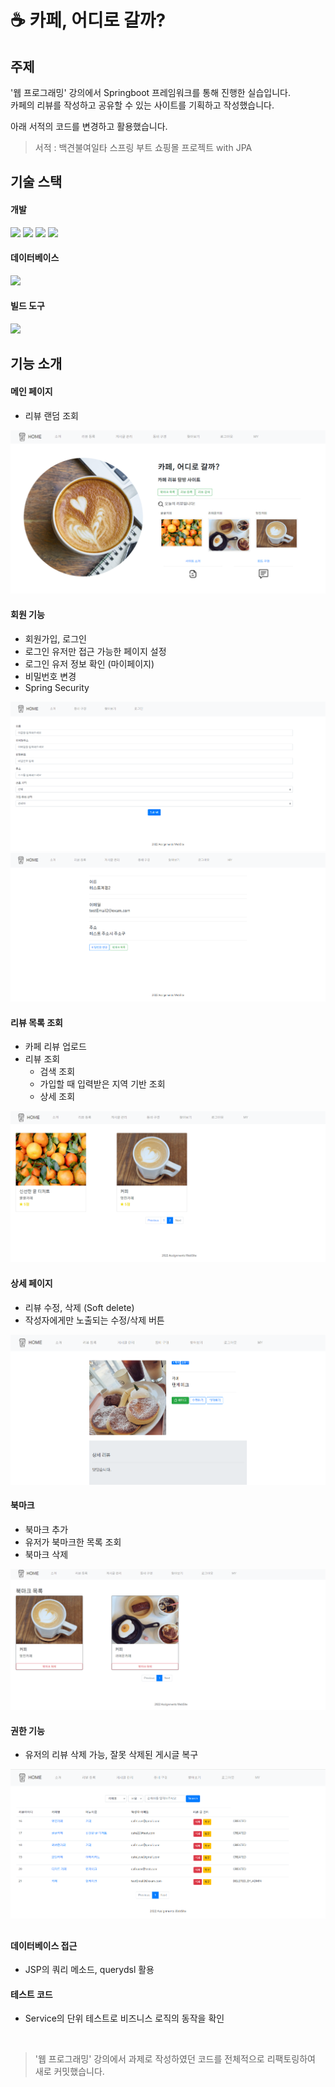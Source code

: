 # ☕ 카페, 어디로 갈까?

## 주제

'웹 프로그래밍' 강의에서 Springboot 프레임워크를 통해 진행한 실습입니다.<br/>카페의 리뷰를 작성하고 공유할 수 있는 사이트를 기획하고 작성했습니다.

아래 서적의 코드를 변경하고 활용했습니다.

> 서적 : 백견불여일타 스프링 부트 쇼핑몰 프로젝트 with JPA

## 기술 스택

<h4>개발</h4>
<img src="https://img.shields.io/badge/java-007396?style=for-the-badge&logo=java&logoColor=white"> 
<img src="https://img.shields.io/badge/springboot-6DB33F?style=for-the-badge&logo=springboot&logoColor=white">
<img src="https://img.shields.io/badge/thymeleaf-005F0F?style=for-the-badge&logo=thymeleaf&logoColor=white">

<img src="https://img.shields.io/badge/bootstrap-7952B3?style=for-the-badge&logo=bootstrap&logoColor=white">

<h4>데이터베이스</h4>
<img src="https://img.shields.io/badge/mysql-4479A1?style=for-the-badge&logo=mysql&logoColor=white">

<h4>빌드 도구</h4>
<img src="https://img.shields.io/badge/maven-C71A36?style=for-the-badge&logo=apachemaven&logoColor=white">

## 기능 소개

#### 메인 페이지

- 리뷰 랜덤 조회

<img src = "./readme_image/main.png" alt="메인">

#### 회원 기능

- 회원가입, 로그인
- 로그인 유저만 접근 가능한 페이지 설정
- 로그인 유저 정보 확인 (마이페이지)
- 비밀번호 변경
- Spring Security

<img src = "./readme_image/register.png" alt="회원가입">

<img src = "./readme_image/myPage.png" alt="마이페이지">

#### 리뷰 목록 조회

- 카페 리뷰 업로드
- 리뷰 조회
  - 검색 조회
  - 가입할 때 입력받은 지역 기반 조회
  - 상세 조회

<img src = "./readme_image/explore.png" alt="조회">

#### 상세 페이지

- 리뷰 수정, 삭제 (Soft delete)
- 작성자에게만 노출되는 수정/삭제 버튼

<img src = "./readme_image/detail.png" alt="상세 페이지">

#### 북마크

- 북마크 추가
- 유저가 북마크한 목록 조회
- 북마크 삭제

<img src = "./readme_image/bookmark.png" alt="북마크">

#### 권한 기능

- 유저의 리뷰 삭제 가능, 잘못 삭제된 게시글 복구

<img src = "./readme_image/admin.png" alt="관리자">

##

#### 데이터베이스 접근

- JSP의 쿼리 메소드, querydsl 활용

#### 테스트 코드

- Service의 단위 테스트로 비즈니스 로직의 동작을 확인

<br/>

> '웹 프로그래밍' 강의에서 과제로 작성하였던 코드를 전체적으로 리팩토링하여 새로 커밋했습니다.
